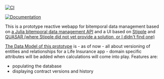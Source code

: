 [![CI](https://github.com/michaelfliegner/BitemporalReactive.jl/actions/workflows/CI.yml/badge.svg)](https://github.com/michaelfliegner/BitemporalReactive.jl/actions/workflows/CI.yml)

[![Documentation](https://github.com/michaelfliegner/BitemporalReactive.jl/actions/workflows/GenDocs.yml/badge.svg)](https://github.com/michaelfliegner/BitemporalReactive.jl/actions/workflows/GenDocs.yml)

This is a prototype reactive webapp for bitemporal data management based on [a Julia bitemporal data management API](https://github.com/michaelfliegner/BitemporalPostgres.jl) and a UI based on [Stipple](https://github.com/GenieFramework/StippleUI.jl) and [QUASAR (where Stipple did not yet provide a solution, or I didn't find one)](https://quasar.dev/) 

[The Data Model of this prototype](https://github.com/michaelfliegner/LifeInsuranceDataModel.jl/blob/main/src/LifeInsuranceDataModel.jl) is - as of now - all about versioning of entities and relationships for a Life Insurance app - domain specific attributes will be added when calculations will come into play.
Features are: 
- populating the database 
- displaying contract versions and history


  
